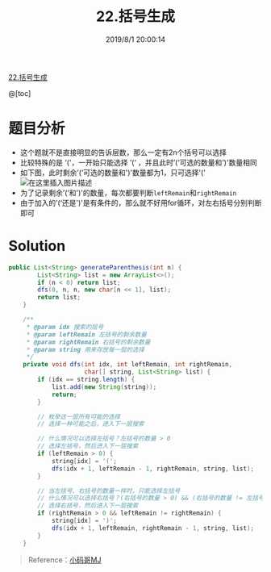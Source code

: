 ﻿---
title: 22.括号生成
categories:
- DSA
- Algorithm
- LeetCode
date: 2019/8/1 20:00:14
updated: 2020/12/10 12:00:14
---

[22.括号生成](https://leetcode-cn.com/problems/generate-parentheses/)

@[toc]

# 题目分析
- 这个题就不是直接明显的告诉层数，那么一定有2n个括号可以选择
- 比较特殊的是 ‘('，一开始只能选择 ’(‘ ，并且此时’(‘可选的数量和')'数量相同
- 如下图，此时剩余’(‘可选的数量和')'数量都为1，只可选择'('
![在这里插入图片描述](https://gitee.com/gaoyi-ai/image-bed/raw/master/images/20200508213546418.png)
- 为了记录剩余’(‘和')'的数量，每次都要判断`leftRemain`和`rightRemain`
- 由于加入的’(‘还是')'是有条件的，那么就不好用for循环，对左右括号分别判断即可

# Solution

```java
public List<String> generateParenthesis(int n) {
        List<String> list = new ArrayList<>();
        if (n < 0) return list;
        dfs(0, n, n, new char[n << 1], list);
        return list;
    }

    /**
     * @param idx 搜索的层号
     * @param leftRemain 左括号的剩余数量
     * @param rightRemain 右括号的剩余数量
     * @param string 用来存放每一层的选择
     */
    private void dfs(int idx, int leftRemain, int rightRemain,
                     char[] string, List<String> list) {
        if (idx == string.length) {
            list.add(new String(string));
            return;
        }

        // 枚举这一层所有可能的选择
        // 选择一种可能之后，进入下一层搜索

        // 什么情况可以选择左括号？左括号的数量 > 0
        // 选择左括号，然后进入下一层搜索
        if (leftRemain > 0) {
            string[idx] = '(';
            dfs(idx + 1, leftRemain - 1, rightRemain, string, list);
        }

        // 当左括号、右括号的数量一样时，只能选择左括号
        // 什么情况可以选择右括号？(右括号的数量 > 0) && (右括号的数量 != 左括号的数量)
        // 选择右括号，然后进入下一层搜索
        if (rightRemain > 0 && leftRemain != rightRemain) {
            string[idx] = ')';
            dfs(idx + 1, leftRemain, rightRemain - 1, string, list);
        }
    }
```

> Reference：[小码哥MJ](https://space.bilibili.com/325538782/)

